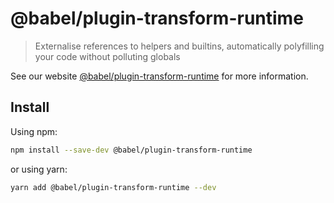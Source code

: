 # @babel/plugin-transform-runtime

> Externalise references to helpers and builtins, automatically polyfilling your code without
> polluting globals

See our
website [@babel/plugin-transform-runtime](https://babeljs.io/docs/babel-plugin-transform-runtime)
for more information.

## Install

Using npm:

```sh
npm install --save-dev @babel/plugin-transform-runtime
```

or using yarn:

```sh
yarn add @babel/plugin-transform-runtime --dev
```
